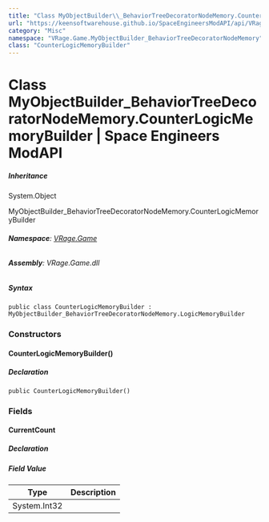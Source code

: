 ```yaml
---
title: "Class MyObjectBuilder\\_BehaviorTreeDecoratorNodeMemory.CounterLogicMemoryBuilder"
url: "https://keensoftwarehouse.github.io/SpaceEngineersModAPI/api/VRage.Game.MyObjectBuilder_BehaviorTreeDecoratorNodeMemory.CounterLogicMemoryBuilder.html"
category: "Misc"
namespace: "VRage.Game.MyObjectBuilder_BehaviorTreeDecoratorNodeMemory"
class: "CounterLogicMemoryBuilder"
---
```


# Class MyObjectBuilder\_BehaviorTreeDecoratorNodeMemory.CounterLogicMemoryBuilder | Space Engineers ModAPI

##### Inheritance

System.Object

MyObjectBuilder\_BehaviorTreeDecoratorNodeMemory.CounterLogicMemoryBuilder

###### **Namespace**: [VRage.Game](https://keensoftwarehouse.github.io/SpaceEngineersModAPI/api/VRage.Game.html)

###### **Assembly**: VRage.Game.dll

##### Syntax

```
public class CounterLogicMemoryBuilder : MyObjectBuilder_BehaviorTreeDecoratorNodeMemory.LogicMemoryBuilder
```

### Constructors

#### CounterLogicMemoryBuilder()

##### Declaration

```
public CounterLogicMemoryBuilder()
```

### Fields

#### CurrentCount

##### Declaration

##### Field Value

| Type | Description |
| --- | --- |
| System.Int32 |     |